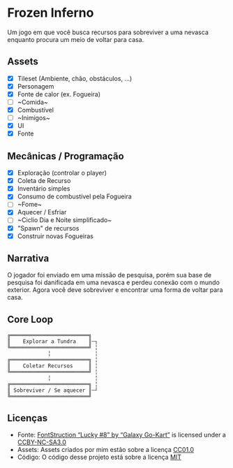 <!-- markdownlint-disable MD033 -->
<!-- markdownlint-disable MD040 -->

# Frozen Inferno

Um jogo em que você busca recursos para sobreviver a uma nevasca enquanto procura
um meio de voltar para casa.

## Assets

- [x] Tileset (Ambiente, chão, obstáculos, ...)
- [x] Personagem
- [x] Fonte de calor (ex. Fogueira)
- [ ] ~Comida~
- [x] Combustível
- [ ] ~Inimigos~
- [x] UI
- [x] Fonte

## Mecânicas / Programação

- [x] Exploração (controlar o player)
- [x] Coleta de Recurso
- [x] Inventário simples
- [x] Consumo de combustível pela Fogueira
- [ ] ~Fome~
- [x] Aquecer / Esfriar
- [ ] ~Ciclio Dia e Noite simplificado~
- [x] "Spawn" de recursos
- [x] Construir novas Fogueiras

## Narrativa

O jogador foi enviado em uma missão de pesquisa, porém sua base de pesquisa foi
danificada em uma nevasca e perdeu conexão com o mundo exterior. Agora você deve
sobreviver e encontrar uma forma de voltar para casa.

## Core Loop

```
╔═════════════════════════╗
║    Explorar a Tundra    ║╌┐
╚═════════════════════════╝ ╎
             ╎              ╎
╔═════════════════════════╗ ╎
║    Coletar Recursos     ║ ╎
╚═════════════════════════╝ ╎
             ╎              ╎
╔═════════════════════════╗ ╎
║ Sobreviver / Se aquecer ║╌┘
╚═════════════════════════╝
```

## Licenças

- Fonte: [FontStruction “Lucky #8” by “Galaxy Go-Kart”](https://www.fontstruct.com/fontstructions/show/2720372)
  is licensed under a [CCBY-NC-SA3.0](http://creativecommons.org/licenses/by-nc-sa/3.0/)
- Assets: Assets criados por mim estão sobre a licença [CC01.0](https://creativecommons.org/publicdomain/zero/1.0/)
- Código: O código desse projeto está sobre a licença [MIT](https://choosealicense.com/licenses/mit/)
